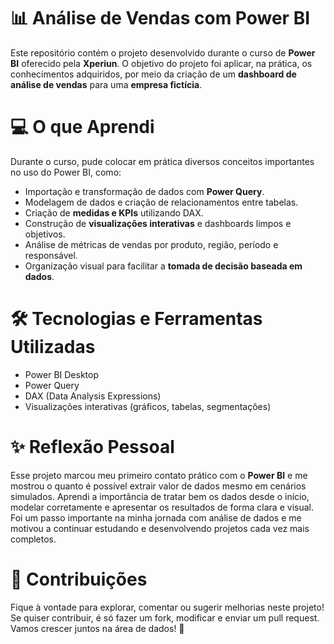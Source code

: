 # 📊 Análise de Vendas com Power BI

Este repositório contém o projeto desenvolvido durante o curso de **Power BI** oferecido pela **Xperiun**. O objetivo do projeto foi aplicar, na prática, os conhecimentos adquiridos, por meio da criação de um **dashboard de análise de vendas** para uma **empresa fictícia**.

# 💻 O que Aprendi

Durante o curso, pude colocar em prática diversos conceitos importantes no uso do Power BI, como:

- Importação e transformação de dados com **Power Query**.
- Modelagem de dados e criação de relacionamentos entre tabelas.
- Criação de **medidas e KPIs** utilizando DAX.
- Construção de **visualizações interativas** e dashboards limpos e objetivos.
- Análise de métricas de vendas por produto, região, período e responsável.
- Organização visual para facilitar a **tomada de decisão baseada em dados**.

# 🛠 Tecnologias e Ferramentas Utilizadas

- Power BI Desktop  
- Power Query  
- DAX (Data Analysis Expressions)  
- Visualizações interativas (gráficos, tabelas, segmentações)  

# ✨ Reflexão Pessoal

Esse projeto marcou meu primeiro contato prático com o **Power BI** e me mostrou o quanto é possível extrair valor de dados mesmo em cenários simulados. Aprendi a importância de tratar bem os dados desde o início, modelar corretamente e apresentar os resultados de forma clara e visual. Foi um passo importante na minha jornada com análise de dados e me motivou a continuar estudando e desenvolvendo projetos cada vez mais completos.

# 🤝 Contribuições

Fique à vontade para explorar, comentar ou sugerir melhorias neste projeto! Se quiser contribuir, é só fazer um fork, modificar e enviar um pull request. Vamos crescer juntos na área de dados! 🚀
